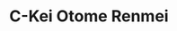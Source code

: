--- 
title: "C-Kei Otome Renmei"
publishdate: "2019-8-23T16:48:46+02:00"
src: "https://365manga.net/manga/c-kei-otome-renmei"
image: "https://data.365manga.net/images/thumbnails/6426-c-kei-otome-renmei.jpg"
description: "The C-Girls. Cool= Hiromi. Cute= Chiharu. Clean=Kana. Hiromi is the perfect and intelligent cool beauty. Chiharu is the carefree girl with looks that put idols to shame. Kana is the pure sweet angel. A series of one-shots about the C-Girls. Ultra-cute romances that come along with relationship life-lessons. The War of Strawberry Au Lait The Secret Behind the Red-Rimmed Glasses Don't Call Me an Angel Crazy Kiss"
---